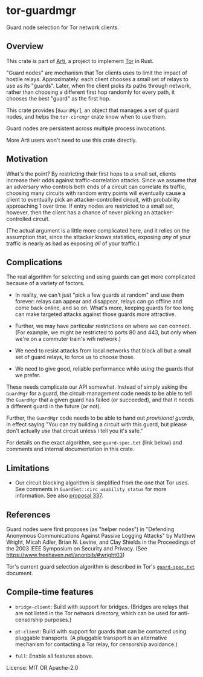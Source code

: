 # tor-guardmgr

Guard node selection for Tor network clients.

## Overview

This crate is part of
[Arti](https://gitlab.torproject.org/tpo/core/arti/), a project to
implement [Tor](https://www.torproject.org/) in Rust.

"Guard nodes" are mechanism that Tor clients uses to limit the
impact of hostile relays. Approximately: each client chooses a
small set of relays to use as its "guards".  Later, when the
client picks its paths through network, rather than choosing a
different first hop randomly for every path, it chooses the best
"guard" as the first hop.

This crate provides [`GuardMgr`], an object that manages a set of
guard nodes, and helps the `tor-circmgr` crate know when to use
them.

Guard nodes are persistent across multiple process invocations.

More Arti users won't need to use this crate directly.

## Motivation

What's the point?  By restricting their first hops to a small set,
clients increase their odds against traffic-correlation attacks.
Since we assume that an adversary who controls both ends of a
circuit can correlate its traffic, choosing many circuits with
random entry points will eventually cause a client to eventually
pick an attacker-controlled circuit, with probability approaching
1 over time.  If entry nodes are restricted to a small set,
however, then the client has a chance of never picking an
attacker-controlled circuit.

(The actual argument is a little more complicated here, and it
relies on the assumption that, since the attacker knows
statistics, exposing _any_ of your traffic is nearly as bad as
exposing _all_ of your traffic.)

## Complications

The real algorithm for selecting and using guards can get more
complicated because of a variety of factors.

- In reality, we can't just "pick a few guards at random" and use
  them forever: relays can appear and disappear, relays can go
  offline and come back online, and so on.  What's more, keeping
  guards for too long can make targeted attacks against those
  guards more attractive.

- Further, we may have particular restrictions on where we can
  connect. (For example, we might be restricted to ports 80 and
  443, but only when we're on a commuter train's wifi network.)

- We need to resist attacks from local networks that block all but a
  small set of guard relays, to force us to choose those.

- We need to give good, reliable performance while using the
  guards that we prefer.

These needs complicate our API somewhat.  Instead of simply asking
the `GuardMgr` for a guard, the circuit-management code needs to
be able to tell the `GuardMgr` that a given guard has failed (or
succeeded), and that it needs a different guard in the future (or
not).

Further, the `GuardMgr` code needs to be able to hand out
_provisional guards_, in effect saying "You can try building a
circuit with this guard, but please don't actually _use_ that
circuit unless I tell you it's safe."

For details on the exact algorithm, see `guard-spec.txt` (link
below) and comments and internal documentation in this crate.

## Limitations

* Our circuit blocking algorithm is simplified from the one that Tor uses.
  See comments in `GuardSet::circ_usability_status` for more information.
  See also [proposal 337](https://gitlab.torproject.org/tpo/core/torspec/-/blob/main/proposals/337-simpler-guard-usability.md).

## References

Guard nodes were first proposes (as "helper nodes") in "Defending
Anonymous Communications Against Passive Logging Attacks" by
Matthew Wright, Micah Adler, Brian N. Levine, and Clay Shields in
the Proceedings of the 2003 IEEE Symposium on Security and
Privacy.  (See <https://www.freehaven.net/anonbib/#wright03>)

Tor's current guard selection algorithm is described in Tor's
[`guard-spec.txt`](https://gitlab.torproject.org/tpo/core/torspec/-/raw/main/guard-spec.txt)
document.

## Compile-time features

* `bridge-client`: Build with support for bridges. (Bridges are relays
  that are not listed in the Tor network directory, which can be
  used for anti-censorship purposes.)

* `pt-client`: Build with support for guards that can be contacted
   using pluggable transports. (A pluggable transport is an alternative
   mechanism for contacting a Tor relay, for censorship avoidance.)

* `full`: Enable all features above.

License: MIT OR Apache-2.0

